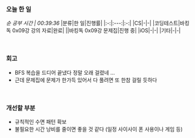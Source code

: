 ### 오늘 한 일
_순 공부 시간 | 00:39:36_
|분류|한 일|진행률|
|:-:|:---:|:-:|
|CS|-|-|
|코딩테스트|바킹독 0x09강 강의 자료|완료|
||바킹독 0x09강 문제집|진행 중|
|iOS|-|-|
|기타|-|-|

<br>

### 회고
- BFS 복습을 드디어 끝냈다 정말 오래 걸렸네 ...
- 근데 문제집에 문제가 한가득 있어서 다 풀려면 또 한참 걸릴 듯하다

<br>

### 개선할 부분
- 규칙적인 수면 패턴 확보
- 불필요한 시간 낭비를 줄이면 좋을 것 같다 (일정 사이사이 폰 사용이나 게임 등)
